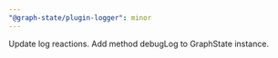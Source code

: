 ```yaml
---
"@graph-state/plugin-logger": minor
---
```


Update log reactions. Add method debugLog to GraphState instance.
